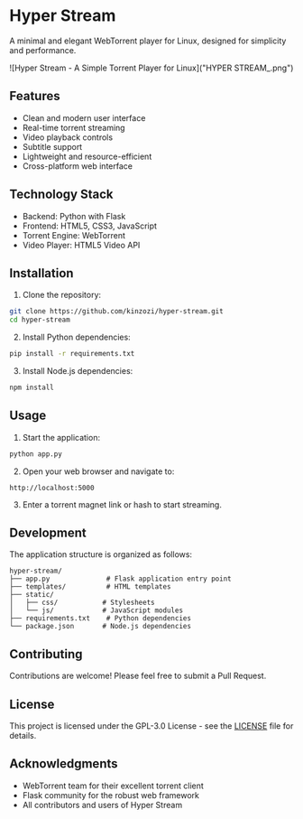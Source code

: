 # Hyper Stream

A minimal and elegant WebTorrent player for Linux, designed for simplicity and performance.

![Hyper Stream - A Simple Torrent Player for Linux]("HYPER STREAM_.png")

## Features

- Clean and modern user interface
- Real-time torrent streaming
- Video playback controls
- Subtitle support
- Lightweight and resource-efficient
- Cross-platform web interface

## Technology Stack

- Backend: Python with Flask
- Frontend: HTML5, CSS3, JavaScript
- Torrent Engine: WebTorrent
- Video Player: HTML5 Video API

## Installation

1. Clone the repository:
```bash
git clone https://github.com/kinzozi/hyper-stream.git
cd hyper-stream
```

2. Install Python dependencies:
```bash
pip install -r requirements.txt
```

3. Install Node.js dependencies:
```bash
npm install
```

## Usage

1. Start the application:
```bash
python app.py
```

2. Open your web browser and navigate to:
```
http://localhost:5000
```

3. Enter a torrent magnet link or hash to start streaming.

## Development

The application structure is organized as follows:

```
hyper-stream/
├── app.py              # Flask application entry point
├── templates/          # HTML templates
├── static/            
│   ├── css/           # Stylesheets
│   └── js/            # JavaScript modules
├── requirements.txt    # Python dependencies
└── package.json       # Node.js dependencies
```

## Contributing

Contributions are welcome! Please feel free to submit a Pull Request.

## License

This project is licensed under the GPL-3.0 License - see the [LICENSE](LICENSE) file for details.

## Acknowledgments

- WebTorrent team for their excellent torrent client
- Flask community for the robust web framework
- All contributors and users of Hyper Stream
